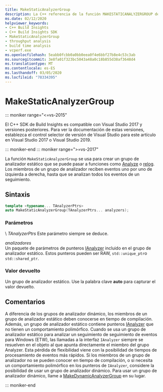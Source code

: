 ```yaml
---
title: MakeStaticAnalyzerGroup
description: La C++ referencia de la función MAKESTATICANALYZERGROUP del SDK de Build Insights.
ms.date: 02/12/2020
helpviewer_keywords:
- C++ Build Insights
- C++ Build Insights SDK
- MakeStaticAnalyzerGroup
- throughput analysis
- build time analysis
- vcperf.exe
ms.openlocfilehash: 5eabb0fcbb0a0bb0eea0f4e6bbf27b8e4c53c3ab
ms.sourcegitcommit: 3e8fa01f323bc5043a48a0c18b855d38af3648d4
ms.translationtype: MT
ms.contentlocale: es-ES
ms.lasthandoff: 03/05/2020
ms.locfileid: "78334395"
---
```

# <a name="makestaticanalyzergroup"></a>MakeStaticAnalyzerGroup

::: moniker range="<=vs-2015"

El C++ SDK de Build Insights es compatible con Visual Studio 2017 y versiones posteriores. Para ver la documentación de estas versiones, establezca el control selector de versión de Visual Studio para este artículo en Visual Studio 2017 o Visual Studio 2019.

::: moniker-end
::: moniker range=">=vs-2017"

La función `MakeStaticAnalyzerGroup` se usa para crear un grupo de analizador estático que se puede pasar a funciones como [Analyze](analyze.md) o [relog](relog.md). Los miembros de un grupo de analizador reciben eventos uno por uno de izquierda a derecha, hasta que se analizan todos los eventos de un seguimiento.

## <a name="syntax"></a>Sintaxis

```cpp
template <typename... TAnalyzerPtrs>
auto MakeStaticAnalyzerGroup(TAnalyzerPtrs... analyzers);
```

### <a name="parameters"></a>Parámetros

\ *TAnalyzerPtrs*
Este parámetro siempre se deduce.

*analizadores*\
Un paquete de parámetros de punteros [IAnalyzer](../other-types/ianalyzer-class.md) incluido en el grupo de analizador estático. Estos punteros pueden ser RAW, `std::unique_ptr`o `std::shared_ptr`.

### <a name="return-value"></a>Valor devuelto

Un grupo de analizador estático. Use la palabra clave **auto** para capturar el valor devuelto.

## <a name="remarks"></a>Comentarios

A diferencia de los grupos de analizador dinámico, los miembros de un grupo de analizador estático deben conocerse en tiempo de compilación. Además, un grupo de analizador estático contiene punteros [IAnalyzer](../other-types/ianalyzer-class.md) que no tienen un comportamiento polimórfico. Cuando se usa un grupo de analizador estático para analizar un seguimiento de seguimiento de eventos para Windows (ETW), las llamadas a la interfaz `IAnalyzer` siempre se resuelven en el objeto al que apunta directamente el miembro del grupo Analyzer. Esta pérdida de flexibilidad viene con la posibilidad de tiempos de procesamiento de eventos más rápidos. Si los miembros de un grupo de analizador no se pueden conocer en tiempo de compilación, o si necesita un comportamiento polimórfico en los punteros de `IAnalyzer`, considere la posibilidad de usar un grupo de analizador dinámico. Para usar un grupo de analizador dinámico, llame a [MakeDynamicAnalyzerGroup](make-static-analyzer-group.md) en su lugar.

::: moniker-end
